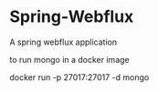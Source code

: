 # Spring-Webflux
A spring webflux application

to run mongo in a docker image

docker run -p 27017:27017 -d mongo
